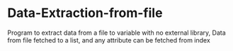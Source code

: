 # Data-Extraction-from-file
Program to extract data from a file to variable with no external library, Data from file fetched to a list, and any attribute can be fetched from index
